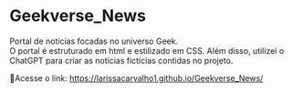 # Geekverse_News
Portal de notícias focadas no universo Geek.  
O portal é estruturado em html e estilizado em CSS. Além disso, utilizei o ChatGPT para criar as notícias fictícias contidas no projeto.

🔗Acesse o link: https://larissacarvalho1.github.io/Geekverse_News/
